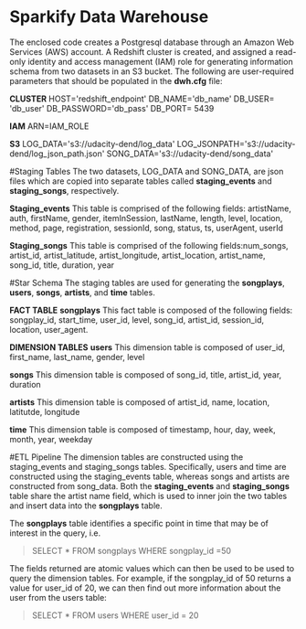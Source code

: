 # Sparkify Data Warehouse

The enclosed code creates a Postgresql database through an Amazon Web Services (AWS) account. A Redshift cluster is created, and assigned a read-only identity and access management (IAM) role for generating information schema from two datasets in an S3 bucket. The following are user-required parameters that should be populated in the **dwh.cfg** file:

**CLUSTER**
HOST='redshift_endpoint'
DB_NAME='db_name'
DB_USER= 'db_user'
DB_PASSWORD='db_pass'
DB_PORT= 5439

**IAM**
ARN=IAM_ROLE

**S3**
LOG_DATA='s3://udacity-dend/log_data'
LOG_JSONPATH='s3://udacity-dend/log_json_path.json'
SONG_DATA='s3://udacity-dend/song_data'

#Staging Tables
The two datasets, LOG_DATA and SONG_DATA, are json files which are copied into separate tables called **staging_events** and **staging_songs**, respectively. 

**Staging_events**
This table is comprised of the following fields: artistName, auth, firstName, gender, itemInSession, lastName, length, level, location, method, page, registration, sessionId, song, status, ts, userAgent, userId

**Staging_songs**
This table is comprised of the following fields:num_songs, artist_id, artist_latitude, artist_longitude, artist_location, artist_name, song_id, title, duration, year


#Star Schema
The staging tables are used for generating the **songplays**, **users**, **songs**, **artists**, and **time** tables.

**FACT TABLE**
**songplays**
This fact table is composed of the following fields: songplay_id, start_time, user_id, level, song_id, artist_id, session_id, location, user_agent. 

**DIMENSION TABLES**
**users**
This dimension table is composed of user_id, first_name, last_name, gender, level

**songs**
This dimension table is composed of song_id, title, artist_id, year, duration

**artists**
This dimension table is composed of artist_id, name, location, latitutde, longitude

**time**
This dimension table is composed of timestamp, hour, day, week, month, year, weekday

#ETL Pipeline
The dimension tables are constructed using the staging_events and staging_songs tables. Specifically,
users and time are constructed using the staging_events table, whereas songs and artists are constructed from song_data. Both the **staging_events** and **staging_songs** table share the artist name field, which is used to inner join the two tables and insert data into the **songplays** table. 

The **songplays** table identifies a specific point in time that may be of interest in the query, i.e. 

> SELECT * FROM songplays
> WHERE songplay_id =50

The fields returned are atomic values which can then be used to be used to query the dimension tables. For example, if the songplay_id of 50 returns a value for user_id of 20, we can then find out more information about the user from the users table:

> SELECT * FROM users
> WHERE user_id = 20
